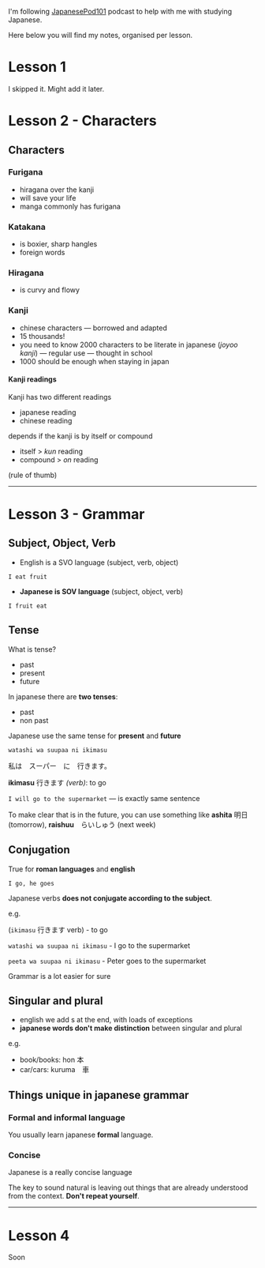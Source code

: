I'm following [JapanesePod101](https://itunes.apple.com/us/podcast/learn-japanese-japanesepod101.com/id109573938?mt=2) podcast to help with me with studying Japanese.

Here below you will find my notes, organised per lesson.

# Lesson 1

I skipped it. Might add it later.

# Lesson 2 - Characters

## Characters

### Furigana
- hiragana over the kanji
- will save your life
- manga commonly has furigana

### Katakana
- is boxier, sharp hangles
- foreign words

### Hiragana
- is curvy and flowy

### Kanji
- chinese characters — borrowed and adapted
- 15 thousands!
- you need to know 2000 characters to be literate in japanese (*joyoo kanji*) — regular use — thought in school
- 1000 should be enough when staying in japan

#### Kanji readings

Kanji has two different readings

- japanese reading
- chinese reading

depends if the kanji is by itself or compound

- itself > *kun* reading
- compound > *on* reading

(rule of thumb)

---

# Lesson 3 - Grammar

## Subject, Object, Verb

- English is a SVO language (subject, verb, object)

`I eat fruit`

- **Japanese is SOV language** (subject, object, verb)

`I fruit eat`

## Tense

What is tense?

- past
- present
- future
 
In japanese there are **two tenses**:

- past
- non past

Japanese use the same tense for **present** and **future**

`watashi wa suupaa ni ikimasu` 

私は　スーパー　に　行きます。

**ikimasu** 行きます *(verb)*: to go

`I will go to the supermarket` — is exactly same sentence

To make clear that is in the future, you can use something like **ashita** 明日(tomorrow), **raishuu**　らいしゅう (next week)

## Conjugation

True for **roman languages** and **english**

`I go, he goes`

Japanese verbs **does not conjugate according to the subject**.

e.g.

(`ikimasu` 行きます verb) - to go

`watashi wa suupaa ni ikimasu` - I go to the supermarket

`peeta wa suupaa ni ikimasu` - Peter goes to the supermarket

Grammar is a lot easier for sure

## Singular and plural

- english we add s at the end, with loads of exceptions
- **japanese words don't make distinction** between singular and plural

e.g. 

- book/books: hon 本
- car/cars: kuruma　車

## Things unique in japanese grammar

### Formal and informal language

You usually learn japanese **formal** language.

### Concise

Japanese is a really concise language

The key to sound natural is leaving out things that are already understood from the context. **Don't repeat yourself**.

---

# Lesson 4

Soon